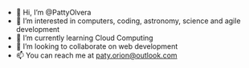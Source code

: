 - 👋 Hi, I’m @PattyOlvera
- 👀 I’m interested in computers, coding, astronomy, science and agile development
- 🌱 I’m currently learning Cloud Computing
- 💞️ I’m looking to collaborate on web development
- 📫 You can reach me at paty.orion@outlook.com

<!---
PattyOlvera/PattyOlvera is a ✨ special ✨ repository because its `README.md` (this file) appears on your GitHub profile.
You can click the Preview link to take a look at your changes.
--->
